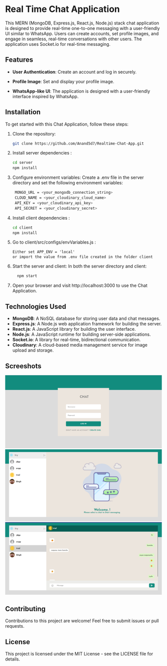 # Real Time Chat Application
This MERN (MongoDB, Express.js, React.js, Node.js) stack chat application is designed to provide real-time one-to-one messaging with a user-friendly UI similar to WhatsApp. Users can create accounts, set profile images, and engage in seamless, real-time conversations with other users. The application uses Socket.io for real-time messaging.

## Features

- **User Authentication**: Create an account and log in securely.

- **Profile Image**: Set and display your profile image.

- **WhatsApp-like UI**: The application is designed with a user-friendly interface inspired by WhatsApp.

## Installation

To get started with this Chat Application, follow these steps:

1. Clone the repository:

   ```bash
   git clone https://github.com/Anand5d7/Realtime-Chat-App.git
   ```

2. Install server dependencies :

    ```bash
    cd server
    npm install
    ```
3. Configure environment variables:
   Create a .env file in the server directory and set the following environment variables:
   
   ```bash
    MONGO_URL = <your_mongodb_connection_string>
    CLOUD_NAME = <your_cloudinary_cloud_name>
    API_KEY = <your_cloudinary_api_key>
    API_SECRET = <your_cloudinary_secret>
   ```
4. Install client dependencies :

    ```bash
    cd client
    npm install
    ```

5. Go to client/src/configs/envVariables.js :
    ``` 
    Either set APP_ENV = 'local'
    or import the value from .env file created in the folder client
6.  Start the server and client:
   In both the server directory and client:
    ```bash
      npm start
    ```
    
7.  Open your browser and visit http://localhost:3000 to use the Chat Application.


## Technologies Used

- **MongoDB**: A NoSQL database for storing user data and chat messages.
- **Express.js**: A Node.js web application framework for building the server.
- **React.js**: A JavaScript library for building the user interface.
- **Node.js**: A JavaScript runtime for building server-side applications.
- **Socket.io**: A library for real-time, bidirectional communication.
- **Cloudinary**: A cloud-based media management service for image upload and storage.
## Screeshots
![ChatApp Screenshot](/demo/login.png)
![ChatApp Screenshot](/demo/chat_page.png)
![ChatApp Screenshot](/demo/chats.png)
## Contributing
Contributions to this project are welcome! Feel free to submit issues or pull requests.

## License
This project is licensed under the MIT License - see the LICENSE file for details.



    
